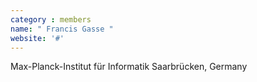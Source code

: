 ```yaml
---
category : members
name: " Francis Gasse " 
website: '#'
---
```

Max-Planck-Institut für Informatik
Saarbrücken, Germany

